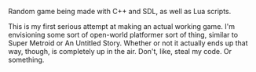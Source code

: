 Random game being made with C++ and SDL, as well as Lua scripts.

This is my first serious attempt at making an actual working game. I'm envisioning some sort of open-world platformer sort of thing, similar to Super Metroid or An Untitled Story. Whether or not it actually ends up that way, though, is completely up in the air. Don't, like, steal my code. Or something.
